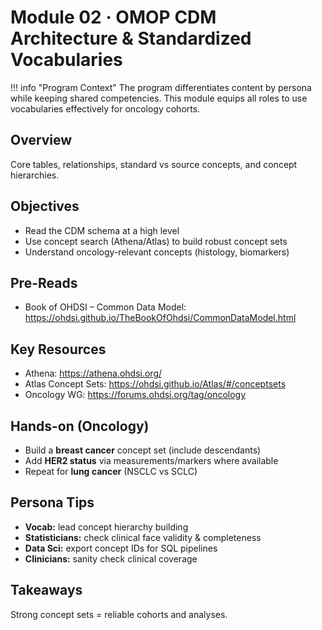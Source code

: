 # Module 02 · OMOP CDM Architecture & Standardized Vocabularies

!!! info "Program Context"
    The program differentiates content by persona while keeping shared competencies. This module equips all roles to use vocabularies effectively for oncology cohorts.

## Overview
Core tables, relationships, standard vs source concepts, and concept hierarchies.

## Objectives
- Read the CDM schema at a high level
- Use concept search (Athena/Atlas) to build robust concept sets
- Understand oncology-relevant concepts (histology, biomarkers)

## Pre-Reads
- Book of OHDSI – Common Data Model: <https://ohdsi.github.io/TheBookOfOhdsi/CommonDataModel.html>

## Key Resources
- Athena: <https://athena.ohdsi.org/>
- Atlas Concept Sets: <https://ohdsi.github.io/Atlas/#/conceptsets>
- Oncology WG: <https://forums.ohdsi.org/tag/oncology>

## Hands-on (Oncology)
- Build a **breast cancer** concept set (include descendants)  
- Add **HER2 status** via measurements/markers where available  
- Repeat for **lung cancer** (NSCLC vs SCLC)

## Persona Tips
- **Vocab:** lead concept hierarchy building  
- **Statisticians:** check clinical face validity & completeness  
- **Data Sci:** export concept IDs for SQL pipelines  
- **Clinicians:** sanity check clinical coverage

## Takeaways
Strong concept sets = reliable cohorts and analyses.

